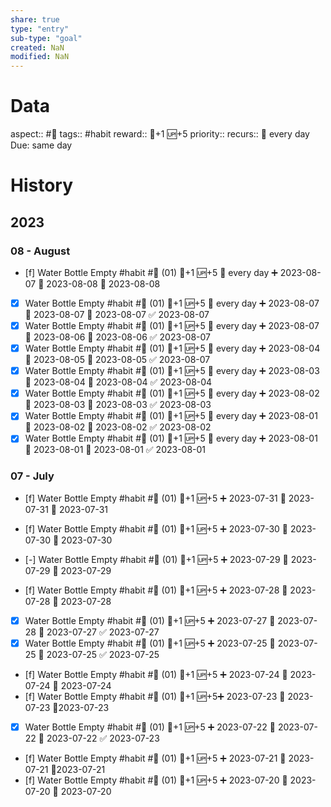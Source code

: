 ```yaml
---
share: true
type: "entry"
sub-type: "goal"
created: NaN 
modified: NaN
---
```

# Data
aspect:: #🛌
tags:: #habit
reward:: 🥄+1 🆙+5
priority:: 
recurs:: 🔁 every day
Due: same day
# History
## 2023
### 08 - August
- [f] Water Bottle Empty #habit #🌊 (01) 🥄+1 🆙+5 🔁 every day ➕ 2023-08-07 🛫 2023-08-08 📅 2023-08-08
- [x] Water Bottle Empty #habit #🌊 (01) 🥄+1 🆙+5 🔁 every day ➕ 2023-08-07 🛫 2023-08-07 📅 2023-08-07 ✅ 2023-08-07
- [x] Water Bottle Empty #habit #🌊 (01) 🥄+1 🆙+5 🔁 every day ➕ 2023-08-07 🛫 2023-08-06 📅 2023-08-06 ✅ 2023-08-07
- [x] Water Bottle Empty #habit #🌊 (01) 🥄+1 🆙+5 🔁 every day ➕ 2023-08-04 🛫 2023-08-05 📅 2023-08-05 ✅ 2023-08-07
- [x] Water Bottle Empty #habit #🌊 (01) 🥄+1 🆙+5 🔁 every day ➕ 2023-08-03 🛫 2023-08-04 📅 2023-08-04 ✅ 2023-08-04
- [x] Water Bottle Empty #habit #🌊 (01) 🥄+1 🆙+5 🔁 every day ➕ 2023-08-02 🛫 2023-08-03 📅 2023-08-03 ✅ 2023-08-03
- [x] Water Bottle Empty #habit #🌊 (01) 🥄+1 🆙+5 🔁 every day ➕ 2023-08-01 🛫 2023-08-02 📅 2023-08-02 ✅ 2023-08-02
- [x] Water Bottle Empty #habit #🌊 (01) 🥄+1 🆙+5 🔁 every day ➕ 2023-08-01 🛫 2023-08-01 📅 2023-08-01 ✅ 2023-08-01
### 07 - July
- [f] Water Bottle Empty #habit #🌊 (01) 🥄+1 🆙+5 ➕ 2023-07-31 🛫 2023-07-31 📅 2023-07-31
- [f] Water Bottle Empty #habit #🌊 (01) 🥄+1 🆙+5 ➕ 2023-07-30 🛫 2023-07-30 📅 2023-07-30

- [-] Water Bottle Empty #habit #🌊 (01) 🥄+1 🆙+5 ➕ 2023-07-29 🛫 2023-07-29 📅 2023-07-29
- [f] Water Bottle Empty #habit #🌊 (01) 🥄+1 🆙+5 ➕ 2023-07-28 🛫 2023-07-28 📅 2023-07-28
- [x] Water Bottle Empty #habit #🌊 (01) 🥄+1 🆙+5 ➕ 2023-07-27 🛫 2023-07-28 📅 2023-07-27 ✅ 2023-07-27
- [x] Water Bottle Empty #habit #🌊 (01) 🥄+1 🆙+5 ➕ 2023-07-25 🛫 2023-07-25 📅 2023-07-25 ✅ 2023-07-25
- [f] Water Bottle Empty #habit #🌊 (01) 🥄+1 🆙+5 ➕ 2023-07-24 🛫 2023-07-24 📅 2023-07-24
- [f] Water Bottle Empty #habit #🌊 (01) 🥄+1 🆙+5➕ 2023-07-23 🛫 2023-07-23 📆2023-07-23
- [x] Water Bottle Empty #habit #🌊 (01) 🥄+1 🆙+5 ➕ 2023-07-22 🛫 2023-07-22 📅 2023-07-22 ✅ 2023-07-23
- [f] Water Bottle Empty #habit #🌊 (01) 🥄+1 🆙+5 ➕ 2023-07-21 🛫 2023-07-21 📆2023-07-21
- [f] Water Bottle Empty #habit #🌊 (01) 🥄+1 🆙+5 ➕ 2023-07-20 🛫 2023-07-20 📅 2023-07-20